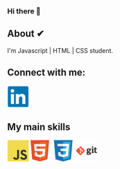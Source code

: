 ### Hi there 👋

## About ✔
I'm Javascript | HTML | CSS student.

## Connect with me:
<a href="https://www.linkedin.com/in/daniel-siqueira-de-sousa-04818b193/">
  <img src="https://raw.githubusercontent.com/devicons/devicon/master/icons/linkedin/linkedin-original.svg" width=50px />
</a>

## My main skills
<img src="https://raw.githubusercontent.com/devicons/devicon/master/icons/javascript/javascript-original.svg" width=50px /><img src="https://raw.githubusercontent.com/devicons/devicon/master/icons/html5/html5-original.svg" width=50px />
<img src="https://raw.githubusercontent.com/devicons/devicon/master/icons/css3/css3-original.svg" width=50px />
<img src="https://raw.githubusercontent.com/devicons/devicon/master/icons/git/git-original-wordmark.svg" width=50px />


<!--
**Daniel-Siqueira/Daniel-Siqueira** is a ✨ _special_ ✨ repository because its `README.md` (this file) appears on your GitHub profile.

Here are some ideas to get you started:

- 🔭 I’m currently working on ...
- 🌱 I’m currently learning ...
- 👯 I’m looking to collaborate on ...
- 🤔 I’m looking for help with ...
- 💬 Ask me about ...
- 📫 How to reach me: ...
- 😄 Pronouns: ...
- ⚡ Fun fact: ...
-->

